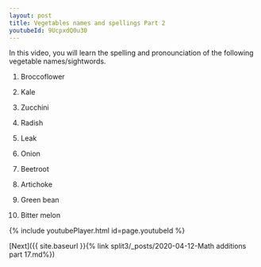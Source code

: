 ```yaml
---
layout: post
title: Vegetables names and spellings Part 2
youtubeId: 9UcpxdQ0u30
---
```

 
 
In this video, you will learn the spelling and pronounciation of the following vegetable names/sightwords.

1) Broccoflower

2) Kale

3) Zucchini

4) Radish

5) Leak

6) Onion

7) Beetroot

8) Artichoke

9) Green bean

10) Bitter melon



 
{% include youtubePlayer.html id=page.youtubeId %}
 
 

[Next]({{ site.baseurl }}{% link  split3/_posts/2020-04-12-Math additions part 17.md%})
 
